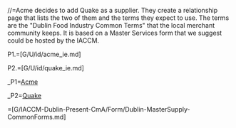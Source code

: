 //=Acme decides to add Quake as a supplier.  They create a relationship page that lists the two of them and the terms they expect to use. The terms are the "Dublin Food Industry Common Terms" that the local merchant community keeps.  It is based on a Master Services form that we suggest could be hosted by the IACCM.

P1.=[G/U/id/acme_ie.md]

P2.=[G/U/id/quake_ie.md]

_P1=<a href="#MSA.Annex.Def.Company.Sec" class="definedterm">Acme</a>

_P2=<a href="#MSA.Annex.Def.Supplier.Sec" class="definedterm">Quake</a>

=[G/IACCM-Dublin-Present-CmA/Form/Dublin-MasterSupply-CommonForms.md]